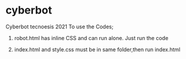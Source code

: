 # cyberbot
Cyberbot tecnoesis 2021
 To use the Codes;

 1) robot.html has inline CSS and can run alone. Just run the code

 2) index.html and style.css must be in same folder,then run index.html